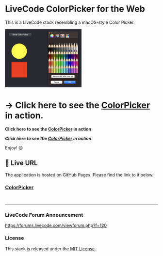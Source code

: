 # LiveCode ColorPicker for the Web

This is a LiveCode stack resembling a macOS-style Color Picker.


<img src="https://raw.githubusercontent.com/RolfKocherhans/ColorPicker/refs/heads/main/ColorPicker.png" alt="Alt Text" style="width:50%; height:auto;">

# -> Click here to see the [ColorPicker](https://rolfkocherhans.github.io/ColorPicker/) in action.

**Click here to see the [ColorPicker](https://rolfkocherhans.github.io/ColorPicker/) in action.**

***Click here to see the [ColorPicker](https://rolfkocherhans.github.io/ColorPicker/) in action.***

Enjoy!
😊

## 🥳 Live URL

The application is hosted on GitHub Pages. Please find the link to it below.            
<h3><a href="[https://sql-editor-react.vercel.app/sql-editor](https://rolfkocherhans.github.io/ColorPicker/)">ColorPicker</a></h3>

<br>

---

### LiveCode Forum Announcement
https://forums.livecode.com/viewforum.php?f=120

### License
This stack is released under the [MIT License](https://opensource.org/licenses/MIT).

